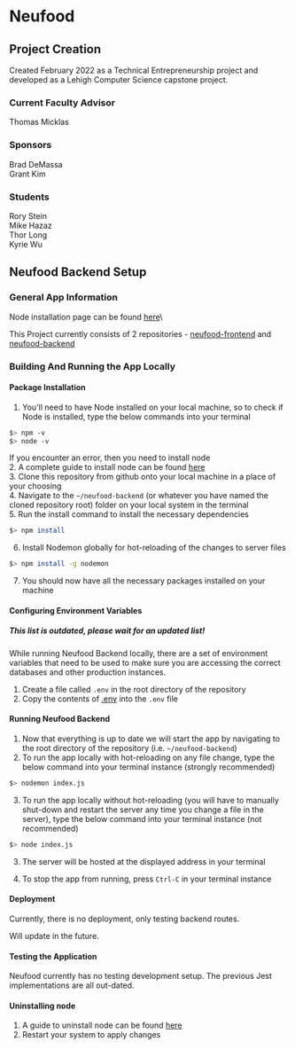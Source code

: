 # Neufood

## Project Creation

Created February 2022 as a Technical Entrepreneurship project and developed as a Lehigh Computer Science capstone project.

### Current Faculty Advisor

Thomas Micklas

### Sponsors

Brad DeMassa\
Grant Kim

### Students

Rory Stein\
Mike Hazaz\
Thor Long\
Kyrie Wu

## Neufood Backend Setup

### General App Information

Node installation page can be found [here](https://nodejs.org/en/download/)\

This Project currently consists of 2 repositories - [neufood-frontend](https://github.com/NeufoodCapstone/neufood-frontend) and [neufood-backend](https://github.com/NeufoodCapstone/neufood-backend)

### Building And Running the App Locally

#### Package Installation

1. You'll need to have Node installed on your local machine, so to check if Node is installed, type the below commands into your terminal

```bash
$> npm -v
$> node -v
```

If you encounter an error, then you need to install node\
2. A complete guide to install node can be found [here](https://dev.to/klvncruger/how-to-install-and-check-if-node-npm-on-windows-3ho1)\
3. Clone this repository from github onto your local machine in a place of your choosing\
4. Navigate to the `~/neufood-backend` (or whatever you have named the cloned repository root) folder on your local system in the terminal\
5. Run the install command to install the necessary dependencies

```bash
$> npm install
```

6. Install Nodemon globally for hot-reloading of the changes to server files

```bash
$> npm install -g nodemon
```

7. You should now have all the necessary packages installed on your machine

#### Configuring Environment Variables

##### This list is outdated, please wait for an updated list!

While running Neufood Backend locally, there are a set of environment variables that need to be used to make sure you are accessing the correct databases and other production instances.

1. Create a file called `.env` in the root directory of the repository
2. Copy the contents of [.env](https://docs.google.com/document/d/1HJmWSOsIh1xVDVxbja58afgPjwkw71O4Wsyq0ARcpV4/edit) into the `.env` file

#### Running Neufood Backend

1. Now that everything is up to date we will start the app by navigating to the root directory of the repository (i.e. `~/neufood-backend`)
2. To run the app locally with hot-reloading on any file change, type the below command into your terminal instance (strongly recommended)

```bash
$> nodemon index.js
```

3. To run the app locally without hot-reloading (you will have to manually shut-down and restart the server any time you change a file in the server), type the below command into your terminal instance (not recommended)

```bash
$> node index.js
```

3. The server will be hosted at the displayed address in your terminal

4. To stop the app from running, press `Ctrl-C` in your terminal instance

#### Deployment

Currently, there is no deployment, only testing backend routes.

Will update in the future.

#### Testing the Application

Neufood currently has no testing development setup. The previous Jest implementations are all out-dated.

#### Uninstalling node

1. A guide to uninstall node can be found [here](https://reactgo.com/uninstall-node-npm-from-windows/)
2. Restart your system to apply changes
